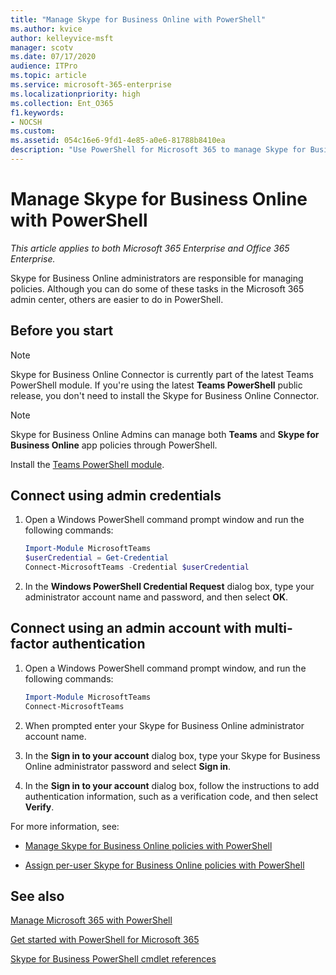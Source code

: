 ```yaml
---
title: "Manage Skype for Business Online with PowerShell"
ms.author: kvice
author: kelleyvice-msft
manager: scotv
ms.date: 07/17/2020
audience: ITPro
ms.topic: article
ms.service: microsoft-365-enterprise
ms.localizationpriority: high
ms.collection: Ent_O365
f1.keywords:
- NOCSH
ms.custom:
ms.assetid: 054c16e6-9fd1-4e85-a0e6-81788b8410ea
description: "Use PowerShell for Microsoft 365 to manage Skype for Business Online policies, per-user policies, and meeting settings."
---
```


# Manage Skype for Business Online with PowerShell

*This article applies to both Microsoft 365 Enterprise and Office 365 Enterprise.*

Skype for Business Online administrators are responsible for managing policies. Although you can do some of these tasks in the Microsoft 365 admin center, others are easier to do in PowerShell.

## Before you start

> [!NOTE]
> Skype for Business Online Connector is currently part of the latest Teams PowerShell module. If you're using the latest **Teams PowerShell** public release, you don't need to install the Skype for Business Online Connector.

> [!NOTE]
> Skype for Business Online Admins can manage both **Teams** and **Skype for Business Online** app policies through PowerShell.

Install the [Teams PowerShell module](/microsoftteams/teams-powershell-install).

## Connect using admin credentials

1. Open a Windows PowerShell command prompt window and run the following commands:

   ```powershell
   Import-Module MicrosoftTeams
   $userCredential = Get-Credential
   Connect-MicrosoftTeams -Credential $userCredential
   ```

2. In the **Windows PowerShell Credential Request** dialog box, type your administrator account name and password, and then select **OK**.

## Connect using an admin account with multi-factor authentication

1. Open a Windows PowerShell command prompt window, and run the following commands:

   ```powershell
   Import-Module MicrosoftTeams
   Connect-MicrosoftTeams
   ```

2. When prompted enter your Skype for Business Online administrator account name.

3. In the **Sign in to your account** dialog box, type your Skype for Business Online administrator password and select **Sign in**.

4. In the **Sign in to your account** dialog box, follow the instructions to add authentication information, such as a verification code, and then select **Verify**.

For more information, see:

- [Manage Skype for Business Online policies with PowerShell](manage-skype-for-business-online-policies-with-microsoft-365-powershell.md)

- [Assign per-user Skype for Business Online policies with PowerShell](assign-per-user-skype-for-business-online-policies-with-microsoft-365-powershell.md)

## See also

[Manage Microsoft 365 with PowerShell](manage-microsoft-365-with-microsoft-365-powershell.md)

[Get started with PowerShell for Microsoft 365](getting-started-with-microsoft-365-powershell.md)

[Skype for Business PowerShell cmdlet references](/powershell/module/skype/)
